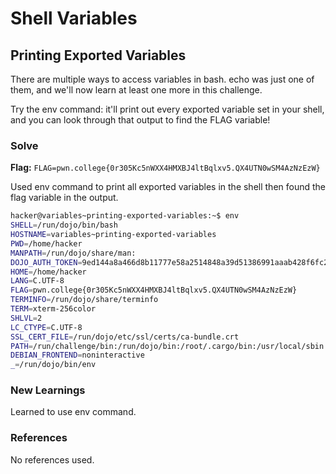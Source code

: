 # Shell Variables

## Printing Exported Variables
There are multiple ways to access variables in bash. echo was just one of them, and we'll now learn at least one more in this challenge.

Try the env command: it'll print out every exported variable set in your shell, and you can look through that output to find the FLAG variable!

### Solve
**Flag:** `FLAG=pwn.college{0r305Kc5nWXX4HMXBJ4ltBqlxv5.QX4UTN0wSM4AzNzEzW}`

Used env command to print all exported variables in the shell then found the flag variable in the output.

```bash
hacker@variables~printing-exported-variables:~$ env
SHELL=/run/dojo/bin/bash
HOSTNAME=variables~printing-exported-variables
PWD=/home/hacker
MANPATH=/run/dojo/share/man:
DOJO_AUTH_TOKEN=9ed144a8a466d8b11777e58a2514848a39d51386991aaab428f6fc212546a577
HOME=/home/hacker
LANG=C.UTF-8
FLAG=pwn.college{0r305Kc5nWXX4HMXBJ4ltBqlxv5.QX4UTN0wSM4AzNzEzW}
TERMINFO=/run/dojo/share/terminfo
TERM=xterm-256color
SHLVL=2
LC_CTYPE=C.UTF-8
SSL_CERT_FILE=/run/dojo/etc/ssl/certs/ca-bundle.crt
PATH=/run/challenge/bin:/run/dojo/bin:/root/.cargo/bin:/usr/local/sbin:/usr/local/bin:/usr/sbin:/usr/bin:/sbin:/bin
DEBIAN_FRONTEND=noninteractive
_=/run/dojo/bin/env
```

### New Learnings
Learned to use env command.

### References 
No references used.
